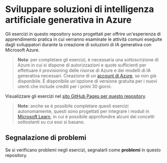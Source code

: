 # Sviluppare soluzioni di intelligenza artificiale generativa in Azure

Gli esercizi in questo repository sono progettati per offrire un'esperienza di apprendimento pratica in cui verranno esaminate le attività comuni eseguite dagli sviluppatori durante la creazione di soluzioni di IA generativa con Microsoft Azure.

> **Nota**: per completare gli esercizi, è necessaria una sottoscrizione di Azure in cui si dispone di autorizzazioni e quote sufficienti per effettuare il provisioning delle risorse di Azure e dei modelli di IA generativa necessari. Creazione di un [account di Azure](https://azure.microsoft.com/free), se non già disponibile. È disponibile un'opzione di versione gratuita per i nuovi utenti che include crediti per i primi 30 giorni.

Visualizzare gli esercizi nel [sito GitHub Pages per questo repository](https://microsoftlearning.github.io/mslearn-ai-services/).


> **Note**: anche se è possibile completare questi esercizi autonomamente, questi sono progettati per integrare i moduli in [Microsoft Learn](https://learn.microsoft.com/training/paths/get-started-azure-ai/), in cui è possibile approfondire alcuni dei concetti sottostanti su cui essi si basano.

## Segnalazione di problemi

Se si verificano problemi negli esercizi, segnalarli come **problemi** in questo repository.
